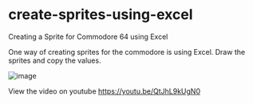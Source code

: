 # create-sprites-using-excel
Creating a Sprite for Commodore 64 using Excel

One way of creating sprites for the commodore is using Excel. Draw the sprites and copy the values.

![image](https://user-images.githubusercontent.com/116113817/227793880-fd9de5fc-8f2e-42de-b8b6-3b69ecce6a1c.png)

View the video on youtube https://youtu.be/QtJhL9kUgN0
